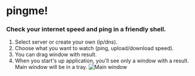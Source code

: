 # pingme!
### Check your internet speed and ping in a friendly shell.

1. Select server or create your own (ip/dns).
2. Choose what you want to watch (ping, upload/download speed).
3. You can drag window with result.
4. When you start's up application, you'll see only a window with a result. Main window will be in a tray.
![Main window](https://user-images.githubusercontent.com/42089958/147289425-1a18b94c-138e-4efd-94af-5a90f755c3f2.png)<br><br>

